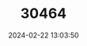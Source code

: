 ---
title: "30464"
category: "Coprosma oliveri"
draft: false
date: 2024-02-22 13:03:50
languages:
  Spanish; Castilian: ["Olivo", "Olivo de Juan Fernández", "Olivillo"]
---